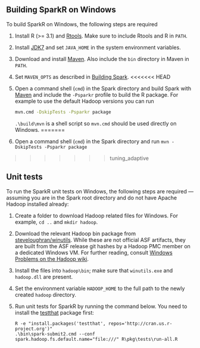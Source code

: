## Building SparkR on Windows

To build SparkR on Windows, the following steps are required

1. Install R (>= 3.1) and [Rtools](http://cran.r-project.org/bin/windows/Rtools/). Make sure to
include Rtools and R in `PATH`.

2. Install
[JDK7](http://www.oracle.com/technetwork/java/javase/downloads/jdk7-downloads-1880260.html) and set
`JAVA_HOME` in the system environment variables.

3. Download and install [Maven](http://maven.apache.org/download.html). Also include the `bin`
directory in Maven in `PATH`.

4. Set `MAVEN_OPTS` as described in [Building Spark](http://spark.apache.org/docs/latest/building-spark.html).
<<<<<<< HEAD

5. Open a command shell (`cmd`) in the Spark directory and build Spark with [Maven](http://spark.apache.org/docs/latest/building-spark.html#building-with-buildmvn) and include the `-Psparkr` profile to build the R package. For example to use the default Hadoop versions you can run

    ```bash
    mvn.cmd -DskipTests -Psparkr package
    ```

    `.\build\mvn` is a shell script so `mvn.cmd` should be used directly on Windows.
=======
5. Open a command shell (`cmd`) in the Spark directory and run `mvn -DskipTests -Psparkr package`
>>>>>>> tuning_adaptive

##  Unit tests

To run the SparkR unit tests on Windows, the following steps are required —assuming you are in the Spark root directory and do not have Apache Hadoop installed already:

1. Create a folder to download Hadoop related files for Windows. For example, `cd ..` and `mkdir hadoop`.

2. Download the relevant Hadoop bin package from [steveloughran/winutils](https://github.com/steveloughran/winutils). While these are not official ASF artifacts, they are built from the ASF release git hashes by a Hadoop PMC member on a dedicated Windows VM. For further reading, consult [Windows Problems on the Hadoop wiki](https://wiki.apache.org/hadoop/WindowsProblems).

3. Install the files into `hadoop\bin`; make sure that `winutils.exe` and `hadoop.dll` are present.

4. Set the environment variable `HADOOP_HOME` to the full path to the newly created `hadoop` directory.

5. Run unit tests for SparkR by running the command below. You need to install the [testthat](http://cran.r-project.org/web/packages/testthat/index.html) package first:

    ```
    R -e "install.packages('testthat', repos='http://cran.us.r-project.org')"
    .\bin\spark-submit2.cmd --conf spark.hadoop.fs.default.name="file:///" R\pkg\tests\run-all.R
    ```

